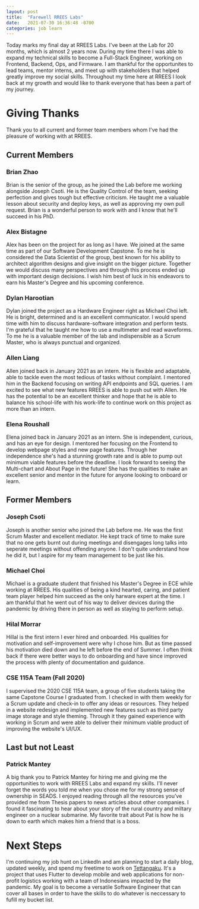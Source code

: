```yaml
---
layout: post
title:  "Farewell RREES Labs"
date:   2021-07-30 16:36:48 -0700
categories: job learn
---
```


Today marks my final day at RREES Labs. I've been at the Lab for 20 months, which is almost 2 years now. During my time there I was able to expand my technical skills to become a Full-Stack Engineer, working on Frontend, Backend, Ops, and Firmware.
I am thankful for the opportunites to lead teams, mentor interns, and meet up with stakeholders that helped greatly improve my social skills.
Throughout my time here at RREES I look back at my growth and would like to thank everyone that has been a part of my journey.

# Giving Thanks
Thank you to all current and former team members whom I've had the pleasure of working with at RREES.

## Current Members

### Brian Zhao
Brian is the senior of the group, as he joined the Lab before me working alongside Joseph Csoti. He is the Quality Control of the team, seeking perfection and gives tough but effective criticism. He taught me a valuable lesson about security and deploy keys, as well as approving my own pull request. Brian is a wonderful person to work with and I know that he'll succeed in his PhD.

### Alex Bistagne
Alex has been on the project for as long as I have. We joined at the same time as part of our Software Development Capstone. To me he is considered the Data Scientist of the group, best known for his ability to architect algorithm designs and give insight on the bigger picture. Together we would discuss many perspectives and through this process ended up with important design decisions. I wish him best of luck in his endeavors to earn his Master's Degree and his upcoming conference.

### Dylan Harootian
Dylan joined the project as a Hardware Engineer right as Michael Choi left. He is bright, determined and is an excellent communicator. I would spend time with him to discuss hardware-software integration and perform tests. I'm grateful that he taught me how to use a multimeter and read waveforms.
To me he is a valuable member of the lab and indispensible as a Scrum Master, who is always punctual and organized.

### Allen Liang 
Allen joined back in January 2021 as an intern. He is flexible and adaptable, able to tackle even the most tedious of tasks without complaint. I mentored him in the Backend focusing on writing API endpoints and SQL queries. I am excited to see what new features RREES is able to push out with Allen. He has the potential to be an excellent thinker and hope that he is able to balance his school-life with his work-life to continue work on this project as more than an intern.

### Elena Roushall
Elena joined back in January 2021 as an intern. She is independent, curious, and has an eye for design. I mentored her focusing on the Frontend to develop webpage styles and new page features. Through her independence she's had a stunning growth rate and is able to pump out minimum viable features before the deadline. I look forward to seeing the Multi-chart and About Page in the future! She has the qualities to make an excellent senior and mentor in the future for anyone looking to onboard or learn.

## Former Members

### Joseph Csoti
Joseph is another senior who joined the Lab before me. He was the first Scrum Master and excellent mediator. He kept track of time to make sure that no one gets burnt out during meetings and disengages long talks into seperate meetings without offending anyone. I don't quite understand how he did it, but I aspire for my team management to be just like his. 

### Michael Choi
Michael is a graduate student that finished his Master's Degree in ECE while working at RREES. His qualities of being a kind hearted, caring, and patient team player helped him succeed as the only harware expert at the time. I am thankful that he went out of his way to deliver devices during the pandemic by driving there in person as well as staying to perform setup.

### Hilal Morrar
Hillal is the first intern I ever hired and onboarded. His qualities for motivation and self-improvement were why I chose him. But as time passed his motivation died down and he left before the end of Summer. I often think back if there were better ways to do onboarding and have since improved the process with plenty of documentation and guidance.

### CSE 115A Team (Fall 2020)
I supervised the 2020 CSE 115A team, a group of five students taking the same Capstone Course I graduated from. I checked in with them weekly for a Scrum update and check-in to offer any ideas or resources. They helped in a website redesign and implemented new features such as third party image storage and style theming. Through it they gained experience with working in Scrum and were able to deliver their minimum viable product of improving the website's UI/UX.

## Last but not Least
### Patrick Mantey
A big thank you to Patrick Mantey for hiring me and giving me the opportunities to work with RREES Labs and expand my skills. I'll never forget the words you told me when you chose me for my strong sense of ownership in SEADS. I enjoyed reading through all the resources you've provided me from Thesis papers to news articles about other companies. I found it fascinating to hear about your story of the rural country and miltary engineer on a nuclear submarine. My favorite trait about Pat is how he is down to earth which makes him a friend that is a boss.

# Next Steps
I'm continuing my job hunt on LinkedIn and am planning to start a daily blog, updated weekly, and spend my freetime to work on [Tettangaku](https://tetanggaku.com/#/). It's a project that uses Flutter to develop mobile and web applications for non-profit logistics working with a team of Indonesians impacted by the pandemic. My goal is to become a versatile Software Engineer that can cover all bases in order to have the skills to do whatever is neccessary to fufill my bucket list.
